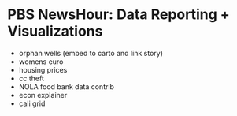 # PBS NewsHour: Data Reporting + Visualizations

- orphan wells (embed to carto and link story)
- womens euro
- housing prices 
- cc theft
- NOLA food bank data contrib
- econ explainer
- cali grid
